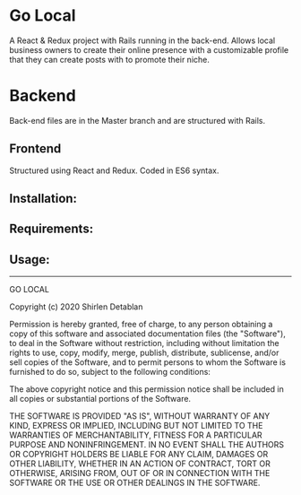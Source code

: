# Go Local

A React & Redux project with Rails running in the back-end. Allows local business owners to create their online presence with a customizable profile that they can create posts with to promote their niche. 

# Backend

Back-end files are in the Master branch and are structured with Rails.

## Frontend

Structured using React and Redux. Coded in ES6 syntax.


## Installation:


## Requirements:



## Usage:



____________________________

GO LOCAL

Copyright (c) 2020 Shirlen Detablan

Permission is hereby granted, free of charge, to any person obtaining a copy
of this software and associated documentation files (the "Software"), to deal
in the Software without restriction, including without limitation the rights
to use, copy, modify, merge, publish, distribute, sublicense, and/or sell
copies of the Software, and to permit persons to whom the Software is
furnished to do so, subject to the following conditions:

The above copyright notice and this permission notice shall be included in all
copies or substantial portions of the Software.

THE SOFTWARE IS PROVIDED "AS IS", WITHOUT WARRANTY OF ANY KIND, EXPRESS OR
IMPLIED, INCLUDING BUT NOT LIMITED TO THE WARRANTIES OF MERCHANTABILITY,
FITNESS FOR A PARTICULAR PURPOSE AND NONINFRINGEMENT. IN NO EVENT SHALL THE
AUTHORS OR COPYRIGHT HOLDERS BE LIABLE FOR ANY CLAIM, DAMAGES OR OTHER
LIABILITY, WHETHER IN AN ACTION OF CONTRACT, TORT OR OTHERWISE, ARISING FROM,
OUT OF OR IN CONNECTION WITH THE SOFTWARE OR THE USE OR OTHER DEALINGS IN THE
SOFTWARE.
